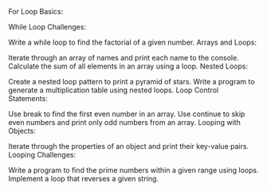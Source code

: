 For Loop Basics:

<!-- Write a for loop that counts from 1 to 10 and logs each number to the console. -->
<!-- Create a for loop that counts down from 10 to 1 and logs the numbers. -->
While Loop Challenges:

<!-- Use a while loop to print even numbers from 2 to 20. -->
Write a while loop to find the factorial of a given number.
Arrays and Loops:

Iterate through an array of names and print each name to the console.
Calculate the sum of all elements in an array using a loop.
Nested Loops:

Create a nested loop pattern to print a pyramid of stars.
Write a program to generate a multiplication table using nested loops.
Loop Control Statements:

Use break to find the first even number in an array.
Use continue to skip even numbers and print only odd numbers from an array.
Looping with Objects:

Iterate through the properties of an object and print their key-value pairs.
Looping Challenges:

Write a program to find the prime numbers within a given range using loops.
Implement a loop that reverses a given string.
